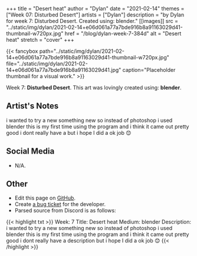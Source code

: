 +++
title =       "Desert heat"
author =      "Dylan"
date =        "2021-02-14"
themes =      ["Week 07: Disturbed Desert"]
artists =     ["Dylan"]
description = "by Dylan for week 7: Disturbed Desert. Created using: blender."
[[images]]
              src = "../static/img/dylan/2021-02-14+e06d061a77a7bde916b8a91163029d41-thumbnail-w720px.jpg"
              href = "/blog/dylan-week-7-384d"
              alt = "Desert heat"
              stretch = "cover"
+++


{{< fancybox path="../static/img/dylan/2021-02-14+e06d061a77a7bde916b8a91163029d41-thumbnail-w720px.jpg" file="../static/img/dylan/2021-02-14+e06d061a77a7bde916b8a91163029d41.jpg" caption="Placeholder thumbnail for a visual work." >}}


Week 7: **Disturbed Desert**. This art was lovingly created using: **blender**.

## Artist's Notes

i wanted to try a new something new so instead of photoshop i used blender this is my first time using the program and i think it came out pretty good i dont really have a but i hope I did a ok job 😊

## Social Media

- N/A.

## Other

- Edit this page on [GitHub](https://github.com/teaminkling/web-refresh/edit/main/content/blog/dylan-week-7-384d.md).
- Create [a bug ticket](https://github.com/teaminkling/web-refresh/issues/new?assignees=&labels=bug&template=problem-report.md&title=) for the developer.
- Parsed source from Discord is as follows:

{{< highlight txt >}}
Week: 7
Title:  Desert heat
Medium:  blender
Description:  i wanted to try a new something new so instead of photoshop i used blender this is my first time using the program and i think it came out pretty good i dont really have a description but i hope I did a ok job 😊
{{< /highlight >}}
